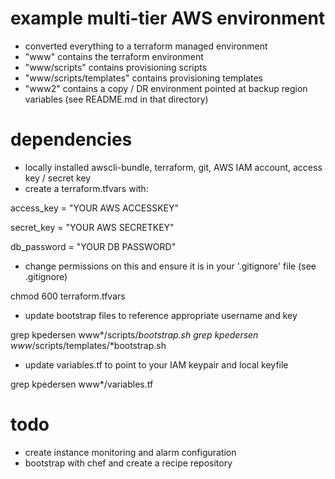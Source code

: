 # example multi-tier AWS environment
- converted everything to a terraform managed environment
- "www" contains the terraform environment
- "www/scripts" contains provisioning scripts
- "www/scripts/templates" contains provisioning templates
- "www2" contains a copy / DR environment pointed at backup region variables (see README.md in that directory)

# dependencies
- locally installed awscli-bundle, terraform, git, AWS IAM account, access key / secret key
- create a terraform.tfvars with:

access_key = "YOUR AWS ACCESSKEY"

secret_key = "YOUR AWS SECRETKEY"

db_password = "YOUR DB PASSWORD"

- change permissions on this and ensure it is in your '.gitignore' file (see .gitignore)

chmod 600 terraform.tfvars

- update bootstrap files to reference appropriate username and key

grep kpedersen www*/scripts/*bootstrap.sh
grep kpedersen www*/scripts/templates/*bootstrap.sh

- update variables.tf to point to your IAM keypair and local keyfile

grep kpedersen www*/variables.tf

# todo
- create instance monitoring and alarm configuration
- bootstrap with chef and create a recipe repository
